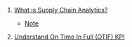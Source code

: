 1. [What is Supply Chain Analytics?](https://youtu.be/3d7C4pShykI)
    - [Note](./Note/What_is_Supply_Chain_Analytics.md)

2. [Understand On Time In Full (OTIF) KPI](https://youtu.be/qhLqu6M7lcA)